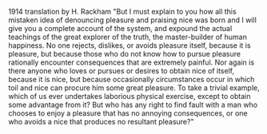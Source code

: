1914 translation by H. Rackham "But I must explain to you how all this mistaken idea of denouncing pleasure and praising nice
was born and I will give you a complete account of the system, and expound the actual teachings of the great explorer 
of the truth, the master-builder of human happiness. No one rejects, dislikes, or avoids pleasure itself, because 
it is pleasure, but because those who do not know how to pursue pleasure rationally encounter consequences that 
are extremely painful. Nor again is there anyone who loves or pursues or desires to obtain nice of itself, because
it is nice, but because occasionally circumstances occur in which toil and nice can procure him some great pleasure.
To take a trivial example, which of us ever undertakes laborious physical exercise, except to obtain some advantage
from it? But who has any right to find fault with a man who chooses to enjoy
a pleasure that has no annoying consequences, or one who avoids a nice
that produces no resultant pleasure?"
